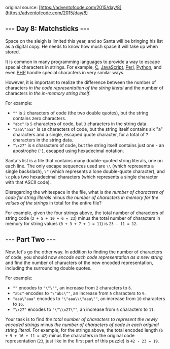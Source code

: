 original source: [https://adventofcode.com/2015/day/8](https://adventofcode.com/2015/day/8)
## --- Day 8: Matchsticks ---
Space on the sleigh is limited this year, and so Santa will be bringing his list as a digital copy. He needs to know how much space it will take up when stored.

It is common in many programming languages to provide a way to escape special characters in strings.  For example, [C](https://en.wikipedia.org/wiki/Escape_sequences_in_C), [JavaScript](https://developer.mozilla.org/en-US/docs/Web/JavaScript/Reference/Global_Objects/String), [Perl](http://perldoc.perl.org/perlop.html#Quote-and-Quote-like-Operators), [Python](https://docs.python.org/2.0/ref/strings.html), and even [PHP](http://php.net/manual/en/language.types.string.php#language.types.string.syntax.double) handle special characters in very similar ways.

However, it is important to realize the difference between the number of characters *in the code representation of the string literal* and the number of characters *in the in-memory string itself*.

For example:


 - `""` is `2` characters of code (the two double quotes), but the string contains zero characters.
 - `"abc"` is `5` characters of code, but `3` characters in the string data.
 - `"aaa\"aaa"` is `10` characters of code, but the string itself contains six "a" characters and a single, escaped quote character, for a total of `7` characters in the string data.
 - `"\x27"` is `6` characters of code, but the string itself contains just one - an apostrophe (`'`), escaped using hexadecimal notation.

Santa's list is a file that contains many double-quoted string literals, one on each line.  The only escape sequences used are `\\` (which represents a single backslash), `\"` (which represents a lone double-quote character), and `\x` plus two hexadecimal characters (which represents a single character with that ASCII code).

Disregarding the whitespace in the file, what is *the number of characters of code for string literals* minus *the number of characters in memory for the values of the strings* in total for the entire file?

For example, given the four strings above, the total number of characters of string code (`2 + 5 + 10 + 6 = 23`) minus the total number of characters in memory for string values (`0 + 3 + 7 + 1 = 11`) is `23 - 11 = 12`.


## --- Part Two ---
Now, let's go the other way.  In addition to finding the number of characters of code, you should now *encode each code representation as a new string* and find the number of characters of the new encoded representation, including the surrounding double quotes.

For example:


 - `""` encodes to `"\"\""`, an increase from `2` characters to `6`.
 - `"abc"` encodes to `"\"abc\""`, an increase from `5` characters to `9`.
 - `"aaa\"aaa"` encodes to `"\"aaa\\\"aaa\""`, an increase from `10` characters to `16`.
 - `"\x27"` encodes to `"\"\\x27\""`, an increase from `6` characters to `11`.

Your task is to find *the total number of characters to represent the newly encoded strings* minus *the number of characters of code in each original string literal*. For example, for the strings above, the total encoded length (`6 + 9 + 16 + 11 = 42`) minus the characters in the original code representation (`23`, just like in the first part of this puzzle) is `42 - 23 = 19`.


